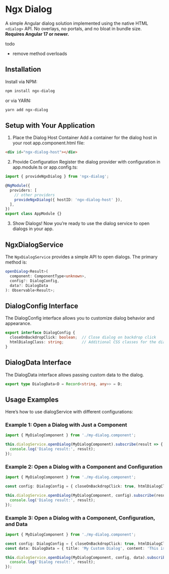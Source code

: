 # Ngx Dialog

A simple Angular dialog solution implemented using the native HTML `<dialog>` API. No overlays, no portals, and no bloat in bundle size.  
**Requires Angular 17 or newer.**

todo
- remove method overloads

## Installation

Install via NPM:
```bash
npm install ngx-dialog
```
or via YARN:
```bash
yarn add ngx-dialog
```

## Setup with Your Application
1) Place the Dialog Host Container
Add a container for the dialog host in your root app.component.html file:
```html
<div id="ngx-dialog-host"></div>
```
2) Provide Configuration
Register the dialog provider with configuration in app.module.ts or app.config.ts:
```typescript
import { provideNgxDialog } from 'ngx-dialog';

@NgModule({
  providers: [
    // other providers
    provideNgxDialog({ hostID: 'ngx-dialog-host' }),
  ],
})
export class AppModule {}
```
3) Show Dialogs!
Now you’re ready to use the dialog service to open dialogs in your app.

## NgxDialogService
The ```NgxDialogService``` provides a simple API to open dialogs. The primary method is:
```typescript
openDialog<Result>(
  component: ComponentType<unknown>,
  config?: DialogConfig,
  data?: DialogData
): Observable<Result>;
```

## DialogConfig Interface
The DialogConfig interface allows you to customize dialog behavior and appearance.
```typescript
export interface DialogConfig {
  closeOnBackdropClick: boolean;  // Close dialog on backdrop click
  htmlDialogClass: string;        // Additional CSS classes for the dialog
}
```

## DialogData Interface
The DialogData interface allows passing custom data to the dialog.
```typescript
export type DialogData<D = Record<string, any>> = D;
```

## Usage Examples
Here’s how to use dialogService with different configurations:
### Example 1: Open a Dialog with Just a Component
```typescript
import { MyDialogComponent } from './my-dialog.component';

this.dialogService.openDialog(MyDialogComponent).subscribe(result => {
  console.log('Dialog result:', result);
});
```
### Example 2: Open a Dialog with a Component and Configuration
```typescript
import { MyDialogComponent } from './my-dialog.component';

const config: DialogConfig = { closeOnBackdropClick: true, htmlDialogClass: 'my-dialog-class' };

this.dialogService.openDialog(MyDialogComponent, config).subscribe(result => {
  console.log('Dialog result:', result);
});
```
### Example 3: Open a Dialog with a Component, Configuration, and Data
```typescript
import { MyDialogComponent } from './my-dialog.component';

const config: DialogConfig = { closeOnBackdropClick: true, htmlDialogClass: 'my-dialog-class' };
const data: DialogData = { title: 'My Custom Dialog', content: 'This is the dialog content.' };

this.dialogService.openDialog(MyDialogComponent, config, data).subscribe(result => {
  console.log('Dialog result:', result);
});
```

